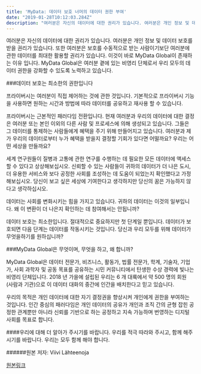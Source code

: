 ```yaml
---
title: 'MyData: 데이터 보호 너머의 데이터 권한 부여'
date: "2019-01-28T10:12:03.284Z"
description: "여러분은 자신의 데이터에 대한 권리가 있습니다. 여러분은 개인 정보 및 데이터 보호를 받을 권리가 있습니다. 또한 여러분은 보호를 수동적으로 받는 사람이기보단 여러분에 관한..."
---
```


여러분은 자신의 데이터에 대한 권리가 있습니다. 여러분은 개인 정보 및 데이터 보호를 받을 권리가 있습니다. 또한 여러분은 보호를 수동적으로 받는 사람이기보단 여러분에 관한 데이터를 최대한 활용할 권리가 있습니다. 이것이 바로 MyData Global이 존재하는 이유 입니다. MyData Global은 여러분 곁에 있는 비영리 단체로서 우리 모두의 데이터 권한을 강화할 수 있도록 노력하고 있습니다.

###데이터 보호는 최소한의 권한입니다

프라이버시는 여러분이 직접 제어하는 것에 관한 것입니다. 기본적으로 프라이버시 기능을 사용하면 원하는 시간과 방법에 따라 데이터를 공유하고 재사용 할 수 있습니다.

프라이버시는 근본적인 패러다임 전환입니다. 현재 여러분과 우리의 데이터에 대한 결정은 여러분 또는 본인 이외의 다른 사람 및 프로세스에 의해 생성되고 있습니다. 그들은 그 데이터를 통제하는 사람들에게 혜택을 주기 위해 만들어지고 있습니다. 여러분과 제가 우리의 데이터로부터 누가 혜택을 받을지 결정할 기회가 있다면 어떨까요? 우리는 어떤 세상을 만들까요?

세계 연구원들이 질병과 고통에 관한 연구를 수행하는 데 필요한 모든 데이터에 액세스 할 수 있다고 상상해보십시오. 신뢰할 수 있는 사람들이 귀하의 데이터가 더 나은 도시, 더 유용한 서비스와 보다 공정한 사회를 조성하는 데 도움이 되었는지 확인했다고 가정 해보십시오. 당신이 보고 싶은 세상에 기여한다고 생각하지만 당신의 꿈은 가능하지 않다고 생각하십시오.

데이터는 사회를 변화시키는 힘을 가지고 있습니다. 귀하의 데이터는 이것의 일부입니다. 왜 이 변환이 더 나은지 확인하는 데 참여해서는 안됩니까?

데이터 보호는 최소한입니다. 절대적으로 중요하지만 첫 단계일 뿐입니다. 데이터가 보호되면 다음 단계는 데이터를 작동시키는 것입니다. 당신과 우리 모두를 위해 데이터가 무엇을하기를 원하십니까?

###MyData Global은 무엇이며, 무엇을 하고, 왜 합니까?

MyData Global은 데이터 전문가, 비즈니스, 활동가, 법률 전문가, 학계, 기술자, 기업가, 사회 과학자 및 공동 목표를 공유하는 시민 커뮤니티에서 탄생한 수상 경력에 빛나는 비영리 단체입니다. 2018 년 가을에 설립된 우리는 6 개 대륙에서 약 500 명의 회원 (사람과 기관)으로 이 데이터 대화의 중간에 인간을 배치한다고 믿고 있습니다.

우리의 목적은 개인 데이터에 대한 자기 결정권을 향상시켜 개인에게 권한을 부여하는 것입니다. 인간 중심의 패러다임은 개인 데이터의 공유가 개인과 조직 간의 균형 잡힌 공정한 관계뿐만 아니라 신뢰를 기반으로 하는 공정하고 지속 가능하며 번영하는 디지털 사회를 목표로 합니다.

####우리에 대해 더 알아가 주시기를 바랍니다. 우리를 적극 따라와 주시고, 함께 해주시기를 바랍니다. 우리는 모두 함께 해야 합니다.


######원본 저자: Viivi Lähteenoja


[원본링크](https://medium.com/mydata/mydata-from-data-protection-to-data-empowerment-810ef4e10eb7)


